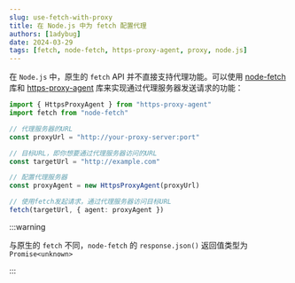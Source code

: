 ```yaml
---
slug: use-fetch-with-proxy
title: 在 Node.js 中为 fetch 配置代理
authors: [1adybug]
date: 2024-03-29
tags: [fetch, node-fetch, https-proxy-agent, proxy, node.js]
---
```


在 `Node.js` 中，原生的 `fetch` API 并不直接支持代理功能。可以使用 [node-fetch](https://www.npmjs.com/package/node-fetch) 库和 [https-proxy-agent](https://www.npmjs.com/package/https-proxy-agent) 库来实现通过代理服务器发送请求的功能：

```typescript
import { HttpsProxyAgent } from "https-proxy-agent"
import fetch from "node-fetch"

// 代理服务器的URL
const proxyUrl = "http://your-proxy-server:port"

// 目标URL，即你想要通过代理服务器访问的URL
const targetUrl = "http://example.com"

// 配置代理服务器
const proxyAgent = new HttpsProxyAgent(proxyUrl)

// 使用fetch发起请求，通过代理服务器访问目标URL
fetch(targetUrl, { agent: proxyAgent })
```

:::warning

与原生的 `fetch` 不同，`node-fetch` 的 `response.json()` 返回值类型为 `Promise<unknown>`

:::
